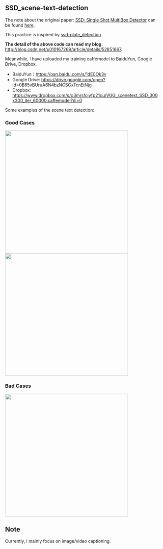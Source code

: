 ## SSD_scene-text-detection

The note about the original paper: [SSD: Single Shot MultiBox Detector](https://github.com/weiliu89/caffe/tree/ssd) can be found [here](http://blog.csdn.net/u010167269/article/details/52563573).

This practice is inspired by [ssd-plate_detection](https://github.com/hyh21521038/ssd-plate_detection)

**The detail of the above code can read my blog**: http://blog.csdn.net/u010167269/article/details/52851667.

Meanwhile, I have uploaded my training caffemodel to BaiduYun, Google Drive, Dropbox. 
 - BaiduYun：https://pan.baidu.com/s/1dE0Ok3v
 - Google Drive: https://drive.google.com/open?id=0B65vBUruA6N4bzNCSGxTcnEtNjg
 - Dropbox: https://www.dropbox.com/s/o3mrsfoiyfp21ou/VGG_scenetext_SSD_300x300_iter_60000.caffemodel?dl=0

Some examples of the scene text detection:
### Good Cases

<img src="https://github.com/chenxinpeng/SSD_scene-text-detection/blob/master/test_file/output_101.png" width="400"> <img src="https://github.com/chenxinpeng/SSD_scene-text-detection/blob/master/test_file/output_120.png" width="400">

### Bad Cases
<img src="https://github.com/chenxinpeng/SSD_scene-text-detection/blob/master/test_file/output_104.png" width="400">

## Note
Currently, I mainly focus on image/video captioning.
